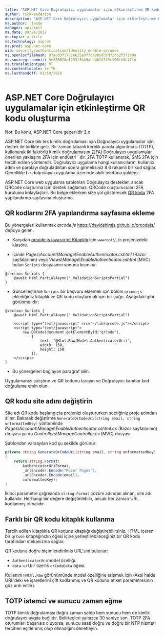 ```yaml
---
title: "ASP.NET Core Doğrulayıcı uygulamalar için etkinleştirme QR kodu oluşturma"
author: rick-anderson
description: "ASP.NET Core Doğrulayıcı uygulamalar için etkinleştirme QR kodu oluşturma"
ms.author: riande
manager: wpickett
ms.date: 09/24/2017
ms.topic: article
ms.technology: aspnet
ms.prod: asp.net-core
uid: security/authentication/identity-enable-qrcodes
ms.openlocfilehash: 87a6d3f17216625e0f7ce206dddd72cb2f371e9a
ms.sourcegitcommit: 3e303620a125325bb9abd4b2d315c106fb8c47fd
ms.translationtype: MT
ms.contentlocale: tr-TR
ms.lasthandoff: 01/19/2018
---
```

# <a name="enabling-qr-code-generation-for-authenticator-apps-in-aspnet-core"></a>ASP.NET Core Doğrulayıcı uygulamalar için etkinleştirme QR kodu oluşturma

Not: Bu konu, ASP.NET Core geçerlidir 2.x

ASP.NET Core tek tek kimlik doğrulaması için Doğrulayıcı uygulamalar için destek ile birlikte gelir. Bir zaman tabanlı kerelik parola algoritması (TOTP), kullanarak iki faktörlü kimlik doğrulamasını (2FA) Doğrulayıcı uygulamalar önerilen yaklaşımı 2FA için endüstri ' dir. 2FA TOTP kullanarak, SMS 2FA için tercih edilen yöntemdir. Doğrulayıcı uygulama hangi kullanıcıların, kullanıcı adını ve parolayı doğruladıktan sonra girmelisiniz 8 6 rakamlı bir kod sağlar. Genellikle bir doğrulayıcı uygulama üzerinde akıllı telefona yüklenir.

ASP.NET Core web uygulama şablonları Doğrulayıcı destekler, ancak QRCode oluşturma için destek sağlamaz. QRCode oluşturucuları 2FA kurulumu kolaylaştırır. Bu belge eklerken size yol gösterecek [QR kodu](https://wikipedia.org/wiki/QR_code) 2FA yapılandırma sayfasına oluşturma.

## <a name="adding-qr-codes-to-the-2fa-configuration-page"></a>QR kodlarını 2FA yapılandırma sayfasına ekleme

Bu yönergeleri kullanmak *qrcode.js* https://davidshimjs.github.io/qrcodejs/ depoyu gelen.

* Karşıdan [qrcode.js javascript Kitaplığı](https://davidshimjs.github.io/qrcodejs/) için `wwwroot\lib` projenizdeki klasöre.

* İçinde *Pages\Account\Manage\EnableAuthenticator.cshtml* (Razor sayfalarının) veya *Views\Manage\EnableAuthenticator.cshtml* (MVC) bulun `Scripts` dosyasının sonuna kısmına:

```cshtml
@section Scripts {
    @await Html.PartialAsync("_ValidationScriptsPartial")
}
```

* Güncelleştirme `Scripts` bir başvuru eklemek için bölüm `qrcodejs` eklediğiniz kitaplık ve QR kodu oluşturmak için bir çağrı. Aşağıdaki gibi görünmelidir:

```cshtml
@section Scripts {
    @await Html.PartialAsync("_ValidationScriptsPartial")

    <script type="text/javascript" src="~/lib/qrcode.js"></script>
    <script type="text/javascript">
        new QRCode(document.getElementById("qrCode"),
            {
                text: "@Html.Raw(Model.AuthenticatorUri)",
                width: 150,
                height: 150
            });
    </script>
}
```

* Bu yönergeleri bağlayan paragraf silin.

Uygulamanızı çalıştırın ve QR kodunu tarayın ve Doğrulayıcı kanıtlar kod doğrulama emin olun.

## <a name="change-the-site-name-in-the-qr-code"></a>QR kodu site adını değiştirin

Site adı QR kodu başlangıçta projenizi oluştururken seçtiğiniz proje adından alınır. Bakarak değiştirme `GenerateQrCodeUri(string email, string unformattedKey)` yönteminde *Pages\Account\Manage\EnableAuthenticator.cshtml.cs* (Razor sayfalarının) dosyası ya da *Controllers\ManageController.cs* (MVC) dosyası. 

Şablondan varsayılan kod şu şekilde görünür:

```c#
private string GenerateQrCodeUri(string email, string unformattedKey)
{
    return string.Format(
        AuthenicatorUriFormat,
        _urlEncoder.Encode("Razor Pages"),
        _urlEncoder.Encode(email),
        unformattedKey);
}
```

İkinci parametre çağrısında `string.Format` çözüm adından alınan, site adı kullanılır. Herhangi bir değere değiştirilebilir, ancak her zaman URL kodlanmış olmalıdır.

## <a name="using-a-different-qr-code-library"></a>Farklı bir QR kodu kitaplık kullanma

Tercih edilen kitaplıkla QR kodunu kitaplığı değiştirebilirsiniz. HTML içeren bir `qrCode` kitaplığınızın öğesi içine yerleştirebileceğiniz bir QR kodu tarafından mekanizma sağlar.

QR kodunu doğru biçimlendirilmiş URL'sini bulunur:

* `AuthenticatorUri`model özelliği.
* `data-url`bir özellik `qrCodeData` öğesi. 

Kullanım `@Html.Raw` görünümünde model özelliğine erişmek için (Aksi halde URL'deki ve işaretlerini çift kodlanmış ve QR kodunu etiket parametresinin göz ardı edilir).

## <a name="totp-client-and-server-time-skew"></a>TOTP istemci ve sunucu zaman eğme

TOTP kimlik doğrulaması doğru zaman sahip hem sunucu hem de kimlik doğrulayıcı aygıta bağlıdır. Belirteçleri yalnızca 30 saniye son. TOTP 2FA oturumları başarısız oluyorsa, sunucu saati doğru ve doğru bir NTP hizmeti tercihen eşitlenmiş olup olmadığını denetleyin.
